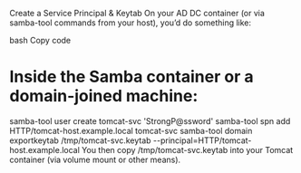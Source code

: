 Create a Service Principal & Keytab
On your AD DC container (or via samba-tool commands from your host), you’d do something like:

bash
Copy code
# Inside the Samba container or a domain-joined machine:
samba-tool user create tomcat-svc 'StrongP@ssword'
samba-tool spn add HTTP/tomcat-host.example.local tomcat-svc
samba-tool domain exportkeytab /tmp/tomcat-svc.keytab --principal=HTTP/tomcat-host.example.local
You then copy /tmp/tomcat-svc.keytab into your Tomcat container (via volume mount or other means).



